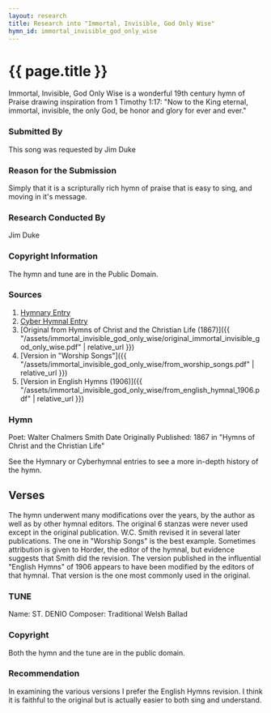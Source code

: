 ```yaml
---
layout: research
title: Research into "Immortal, Invisible, God Only Wise"
hymn_id: immortal_invisible_god_only_wise
---
```

# {{ page.title }}
Immortal, Invisible, God Only Wise is a wonderful 19th century hymn of Praise drawing inspiration
from 1 Timothy 1:17: "Now to the King eternal, immortal, invisible, the only God, be honor and glory for ever and ever."

### Submitted By

This song was requested by Jim Duke

### Reason for the Submission

Simply that it is a scripturally rich hymn of praise that is easy to sing, and moving in it's message.

### Research Conducted By

Jim Duke

### Copyright Information

The hymn and tune are in the Public Domain.

### Sources

1. [Hymnary Entry](https://hymnary.org/text/immortal_invisible_god_only_wise)
2. [Cyber Hymnal Entry](www.hymntime.com/tch/htm/i/i/g/iigowise.htm)
3. [Original from Hymns of Christ and the Christian Life (1867)]({{ "/assets/immortal_invisible_god_only_wise/original_immortal_invisible_god_only_wise.pdf" | relative_url }})
4. [Version in "Worship Songs"]({{ "/assets/immortal_invisible_god_only_wise/from_worship_songs.pdf" | relative_url }})
5. [Version in English Hymns (1906)]({{ "/assets/immortal_invisible_god_only_wise/from_english_hymnal_1906.pdf" | relative_url }})

### Hymn

Poet: Walter Chalmers Smith
Date Originally Published: 1867 in "Hymns of Christ and the Christian Life"

See the Hymnary or Cyberhymnal entries to see a more in-depth history of the hymn.

## Verses

The hymn underwent many modifications over the years, by the author as well as by other hymnal editors.  The original 6 stanzas
were never used except in the original publication.  W.C. Smith revised it in several later publications.  The one in
"Worship Songs" is the best example.  Sometimes attribution is given to Horder, the editor of the hymnal, but evidence
suggests that Smith did the revision.  The version published in the influential "English Hymns" of 1906 appears to have been
modified by the editors of that hymnal.  That version is the one most commonly used in the original.

### TUNE

Name: ST. DENIO
Composer: Traditional Welsh Ballad

### Copyright

Both the hymn and the tune are in the public domain.

### Recommendation

In examining the various versions I prefer the English Hymns revision.  I think it is faithful to the original but is actually
easier to both sing and understand.
